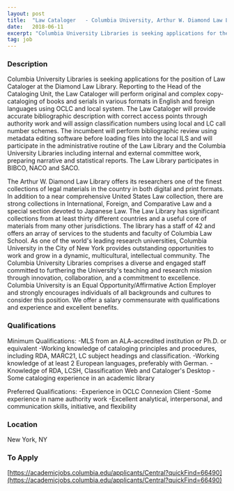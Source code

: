 ```yaml
---
layout: post
title:  "Law Cataloger   - Columbia University, Arthur W. Diamond Law Library"
date:   2018-06-11
excerpt: "Columbia University Libraries is seeking applications for the position of Law Cataloger at the Diamond Law Library. Reporting to the Head of the Cataloging Unit, the Law Cataloger will perform original and complex copy-cataloging of books and serials in various formats in English and foreign languages using OCLC and local..."
tag: job
---
```


### Description   

Columbia University Libraries is seeking applications for the position of Law Cataloger at the Diamond Law Library. 
Reporting to the Head of the Cataloging Unit, the Law Cataloger will perform original and complex copy-cataloging of books and serials in various formats in English and foreign languages using OCLC and local system. The Law Cataloger will provide accurate bibliographic description with correct access points through authority work and will assign classification numbers using local and LC call number schemes. The incumbent will perform bibliographic review using metadata editing software before loading files into the local ILS and will participate in the administrative routine of the Law Library and the Columbia University Libraries including internal and external committee work, preparing narrative and statistical reports. 
The Law Library participates in BIBCO, NACO and SACO. 

The Arthur W. Diamond Law Library offers its researchers one of the finest collections of legal materials in the country in both digital and print formats. In addition to a near comprehensive United States Law collection, there are strong collections in International, Foreign, and Comparative Law and a special section devoted to Japanese Law. The Law Library has significant collections from at least thirty different countries and a useful core of materials from many other jurisdictions. The library has a staff of 42 and offers an array of services to the students and faculty of Columbia Law School. 
As one of the world's leading research universities, Columbia University in the City of New York provides outstanding opportunities to work and grow in a dynamic, multicultural, intellectual community. The Columbia University Libraries comprises a diverse and engaged staff committed to furthering the University's teaching and research mission through innovation, collaboration, and a commitment to excellence. 
Columbia University is an Equal Opportunity/Affirmative Action Employer and strongly encourages individuals of all backgrounds and cultures to consider this position. 
We offer a salary commensurate with qualifications and experience and excellent benefits. 




### Qualifications   

Minimum Qualifications:
-MLS from an ALA-accredited institution or Ph.D. or equivalent 
-Working knowledge of cataloging principles and procedures, including RDA, MARC21, LC subject headings and classification. 
-Working knowledge of at least 2 European languages, preferably with German. 
-Knowledge of RDA, LCSH, Classification Web and Cataloger's Desktop 
-Some cataloging experience in an academic library  

Preferred Qualifications:
-Experience in OCLC Connexion Client 
-Some experience in name authority work 
-Excellent analytical, interpersonal, and communication skills, initiative, and flexibility  




### Location   

New York, NY




### To Apply   

[https://academicjobs.columbia.edu/applicants/Central?quickFind=66490](https://academicjobs.columbia.edu/applicants/Central?quickFind=66490)





